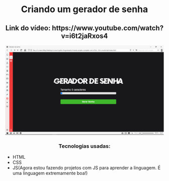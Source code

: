 <h1 align="center">Criando um gerador de senha</h1>

<h2 align="center">Link do vídeo: https://www.youtube.com/watch?v=i6t2jaRxos4</h2>

![readme](assets/img/readme.png)

<h3 align="center">Tecnologias usadas:</h3>

- HTML
- CSS
- JS(Agora estou fazendo projetos com JS para aprender a linguagem. É uma linguagem extremamente boa!)

